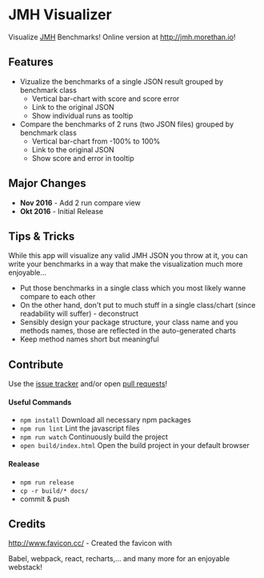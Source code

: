 # JMH Visualizer

Visualize [JMH](http://openjdk.java.net/projects/code-tools/jmh/) Benchmarks! Online version at http://jmh.morethan.io!

## Features

- Vizualize the benchmarks of a single JSON result grouped by benchmark class
  - Vertical bar-chart with score and score error 
  - Link to the original JSON
  - Show individual runs as tooltip
- Compare the benchmarks of 2 runs (two JSON files) grouped by benchmark class
  - Vertical bar-chart from -100% to 100%
  - Link to the original JSON
  - Show score and error in tooltip

## Major Changes

- **Nov 2016** - Add 2 run compare view
- **Okt 2016** - Initial Release

## Tips & Tricks

While this app will visualize any valid JMH JSON you throw at it, you can write your benchmarks in a way that make the visualization much more enjoyable...

- Put those benchmarks in a single class which you most likely wanne compare to each other
- On the other hand, don't put to much stuff in a single class/chart (since readability will suffer) - deconstruct
- Sensibly design your package structure, your class name and you methods names, those are reflected in the auto-generated charts
- Keep method names short but meaningful


## Contribute

Use the [issue tracker](https://github.com/jzillmann/jmh-visualizer/issues) and/or open [pull requests](https://github.com/jzillmann/jmh-visualizer/pulls)!

#### Useful Commands

- ```npm install``` Download all necessary npm packages
- ```npm run lint``` Lint the javascript files
- ```npm run watch``` Continuously build the project
- ```open build/index.html``` Open the build project in your default browser

#### Realease
- ```npm run release```
- ```cp -r build/* docs/```
- commit & push

## Credits

http://www.favicon.cc/ - Created the favicon with

Babel, webpack, react, recharts,... and many more for an enjoyable webstack!
